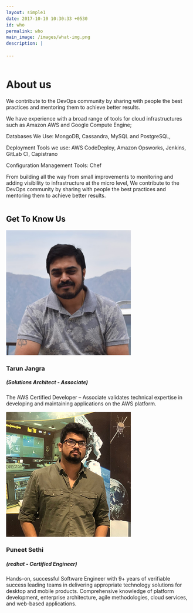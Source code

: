 ```yaml
---
layout: simple1
date: 2017-10-10 10:30:33 +0530
id: who
permalink: who
main_image: /images/what-img.png
description: |

---
```

<div class="inner-content-page" style="background-clor:#FAFAFA;">
    <div class="ui container">
        <div class="ui grid">
            <div class="sixteen wide column">
                <h1 class="text-white vheavy p-0">About us</h1>
                <p class="text-white">We  contribute to the DevOps community by sharing with people the best practices and mentoring them to achieve better results.</p>
                <p class="text-white">We have experience with a broad range of tools for cloud infrastructures such as Amazon AWS and Google Compute Engine; </p>
                <p class="text-white">Databases We Use: MongoDB, Cassandra, MySQL and PostgreSQL, </p>
                <p class="text-white">Deployment Tools we use:  AWS CodeDeploy, Amazon Opsworks, Jenkins, GitLab CI, Capistrano </p>
                <p class="text-white">Configuration Management Tools: Chef</p>
                <p class="text-white">From building all the way from small improvements to monitoring and adding visibility to infrastructure at the micro level, We contribute to the DevOps community by sharing with people the best practices and mentoring them to achieve better results.</p>
            </div>
        </div>
    </div>
</div>
<section class="who-we inner-content-page">
  <div class=" ui container">
     <div class="featured-header-main">
        <h2 style="color:#000;">Get To Know Us</h2>
        <div class="ui grid">
           <div class="two column row stackable">
              <div class="column text-center">
                    <div class="circle">
                        <img src="images/tarun-jangra.png" class="ui image" alt="image">
                    </div>
                    <h3>Tarun Jangra</h3>
                    <h5>(Solutions Architect - Associate)</h5>
                    <p>The AWS Certified Developer – Associate validates technical expertise in developing and maintaining applications on the AWS platform.</p>
              </div>
              <div class="column text-center">
                    <div class="circle">
                        <img src="images/puneet-sethi.png" class="ui image" alt="image">
                    </div>
                    <h3>Puneet Sethi</h3>
                    <h5>(redhat - Certified Engineer)</h5>
                    <p>Hands-on, successful Software Engineer with 9+ years of verifiable success leading teams in delivering appropriate technology solutions for desktop and mobile products.  Comprehensive knowledge of platform development, enterprise architecture, agile methodologies, cloud services, and web-based applications. </p>
              </div>
           </div>
        </div>
     </div>
  </div>
</section>